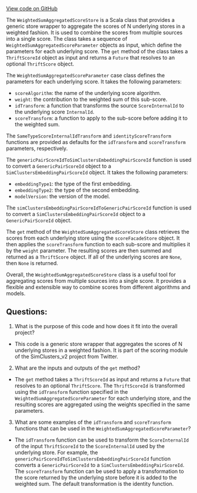 [View code on GitHub](https://github.com/misbahsy/the-algorithm/src/scala/com/twitter/simclusters_v2/score/WeightedSumAggregatedScoreStore.scala)

The `WeightedSumAggregatedScoreStore` is a Scala class that provides a generic store wrapper to aggregate the scores of N underlying stores in a weighted fashion. It is used to combine the scores from multiple sources into a single score. The class takes a sequence of `WeightedSumAggregatedScoreParameter` objects as input, which define the parameters for each underlying score. The `get` method of the class takes a `ThriftScoreId` object as input and returns a `Future` that resolves to an optional `ThriftScore` object.

The `WeightedSumAggregatedScoreParameter` case class defines the parameters for each underlying score. It takes the following parameters:
- `scoreAlgorithm`: the name of the underlying score algorithm.
- `weight`: the contribution to the weighted sum of this sub-score.
- `idTransform`: a function that transforms the source `ScoreInternalId` to the underlying score `InternalId`.
- `scoreTransform`: a function to apply to the sub-score before adding it to the weighted sum.

The `SameTypeScoreInternalIdTransform` and `identityScoreTransform` functions are provided as defaults for the `idTransform` and `scoreTransform` parameters, respectively.

The `genericPairScoreIdToSimClustersEmbeddingPairScoreId` function is used to convert a `GenericPairScoreId` object to a `SimClustersEmbeddingPairScoreId` object. It takes the following parameters:
- `embeddingType1`: the type of the first embedding.
- `embeddingType2`: the type of the second embedding.
- `modelVersion`: the version of the model.

The `simClustersEmbeddingPairScoreIdToGenericPairScoreId` function is used to convert a `SimClustersEmbeddingPairScoreId` object to a `GenericPairScoreId` object.

The `get` method of the `WeightedSumAggregatedScoreStore` class retrieves the scores from each underlying store using the `scoreFacadeStore` object. It then applies the `scoreTransform` function to each sub-score and multiplies it by the `weight` parameter. The resulting scores are then summed and returned as a `ThriftScore` object. If all of the underlying scores are `None`, then `None` is returned.

Overall, the `WeightedSumAggregatedScoreStore` class is a useful tool for aggregating scores from multiple sources into a single score. It provides a flexible and extensible way to combine scores from different algorithms and models.
## Questions: 
 1. What is the purpose of this code and how does it fit into the overall project?
- This code is a generic store wrapper that aggregates the scores of N underlying stores in a weighted fashion. It is part of the scoring module of the SimClusters_v2 project from Twitter.

2. What are the inputs and outputs of the `get` method?
- The `get` method takes a `ThriftScoreId` as input and returns a `Future` that resolves to an optional `ThriftScore`. The `ThriftScoreId` is transformed using the `idTransform` function specified in the `WeightedSumAggregatedScoreParameter` for each underlying store, and the resulting scores are aggregated using the weights specified in the same parameters.

3. What are some examples of the `idTransform` and `scoreTransform` functions that can be used in the `WeightedSumAggregatedScoreParameter`?
- The `idTransform` function can be used to transform the `ScoreInternalId` of the input `ThriftScoreId` to the `ScoreInternalId` used by the underlying store. For example, the `genericPairScoreIdToSimClustersEmbeddingPairScoreId` function converts a `GenericPairScoreId` to a `SimClustersEmbeddingPairScoreId`. The `scoreTransform` function can be used to apply a transformation to the score returned by the underlying store before it is added to the weighted sum. The default transformation is the identity function.
